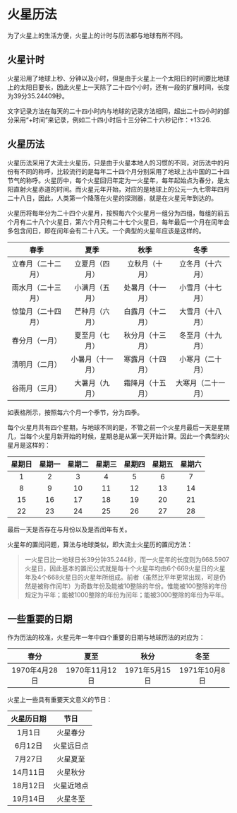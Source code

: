 # 火星历法

为了火星上的生活方便，火星上的计时与历法都与地球有所不同。

## 火星计时

火星沿用了地球上秒、分钟以及小时，但是由于火星上一个太阳日的时间要比地球上的太阳日要长，因此火星上一天除了二十四个小时，还有一段的扩展时间，长度为39分35.24409秒。

文字记录方法在每天的二十四小时内与地球的记录方法相同，超出二十四小时的部分采用“+时间”来记录，例如二十四小时后十三分钟二十六秒记作：+13:26. 


## 火星历法

火星历法采用了大流士火星历，只是由于火星本地人的习惯的不同，对历法中的月份有不同的称呼，比较流行的是每年二十四个月分别采用了地球上古中国的二十四节气的称呼。火星历中，每个火星回归年定为一火星年，每年起始点为春分，是太阳直射火星赤道的时间。而火星元年开始，对应的是地球上的公元一九七零年四月二十八日，因此，人类第一个降落在火星的探测器，就是在火星元年到达的。

火星历将每年分为二十四个火星月，按照每六个火星月一组分为四组，每组的前五个月有二十八个火星日，第六个月只有二十七个火星日，每年最后一个月在闰年会多包含闰日，即在闰年会有二十八天。一个典型的火星年应该是这样的。

|        春季        |       夏季       |       秋季       |        冬季        |
|:------------------:|:----------------:|:----------------:|:------------------:|
| 立春月（二十二月） |  立夏月（四月）  |  立秋月（十月）  |  立冬月（十六月）  |
| 雨水月（二十三月） |  小满月（五月）  | 处暑月（十一月） |  小雪月（十七月）  |
| 惊蛰月（二十四月） |  芒种月（六月）  | 白露月（十二月） |  大雪月（十八月）  |
|   春分月（一月）   |  夏至月（七月）  | 秋分月（十三月） |  冬至月（十九月）  |
|   清明月（二月）   | 小暑月（十一月） | 寒露月（十四月） |  小寒月（二十月）  |
|   谷雨月（三月）   |  大暑月（九月）  | 霜降月（十五月） | 大寒月（二十一月） |

如表格所示，按照每六个月一个季节，分为四季。


每个火星月共有四个星期，与地球不同的是，不管之前一个火星月最后一天是星期几，当每个火星月新开始的时候，星期总是从第一天开始计算。因此一个典型的火星月是这样的：

| 星期日 | 星期一 | 星期二 | 星期三 | 星期四 | 星期五 | 星期六 |
|:------:|:------:|:------:|:------:|:------:|:------:|:------:|
|    1   |    2   |    3   |    4   |    5   |    6   |    7   |
|    8   |    9   |   10   |   11   |   12   |   13   |   14   |
|   15   |   16   |   17   |   18   |   19   |   20   |   21   |
|   22   |   23   |   24   |   25   |   26   |   27   |   28   |

最后一天是否存在与月份以及是否闰年有关。

火星年的置闰问题，算法与地球类似，即大流士火星历的置闰方法：

> 一火星日比一地球日长39分钟35.244秒，而一火星年的长度则为668.5907火星日，因此基本的置闰公式就是每十个火星年均由6个669火星日的火星年及4个668火星日的火星年所组成。前者（虽然比平年更常出现，可是仍然是被称作闰年）为奇数年份及能被10整除的年份。惟能被100整除的年份规定为平年；能被1000整除的年份为闰年；能被3000整除的年份为平年。


## 一些重要的日期


作为历法的校准，火星元年一年中四个重要的日期与地球历法的对应为：

|      春分      |      夏至      |      秋分     |      冬至     |
|:--------------:|:--------------:|:-------------:|:-------------:|
| 1970年4月28日  | 1970年11月12日 | 1971年5月15日 | 1971年10月8日 |


火星上一些具有重要天文意义的节日：

| 火星历日期 |    节日    |
|:----------:|:----------:|
|   1月1日   |  火星春分  |
|   6月12日  | 火星远日点 |
|   7月27日  |  火星夏至  |
|  14月11日  |  火星秋分  |
|  18月12日  |  火星近地点 |
|  19月14日  |  火星冬至  |






